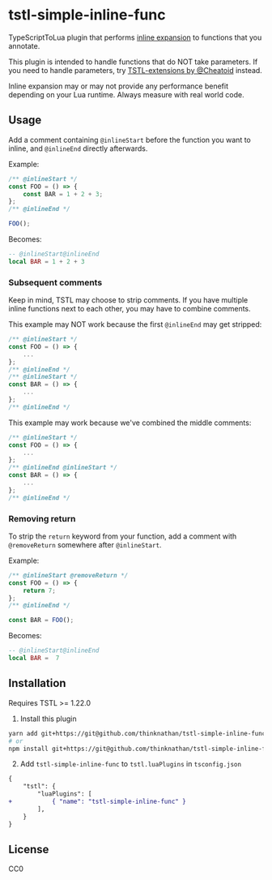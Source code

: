 # tstl-simple-inline-func

TypeScriptToLua plugin that performs [inline expansion](https://en.wikipedia.org/wiki/Inline_expansion) to functions that you annotate.

This plugin is intended to handle functions that do NOT take parameters. If you need to handle parameters, try [TSTL-extensions by @Cheatoid](https://github.com/Cheatoid/TSTL-extensions) instead.

Inline expansion may or may not provide any performance benefit depending on your Lua runtime. Always measure with real world code.

## Usage

Add a comment containing `@inlineStart` before the function you want to inline, and `@inlineEnd` directly afterwards.

Example:

```ts
/** @inlineStart */
const FOO = () => {
	const BAR = 1 + 2 + 3;
};
/** @inlineEnd */

FOO();
```

Becomes:

```lua
-- @inlineStart@inlineEnd
local BAR = 1 + 2 + 3
```

### Subsequent comments

Keep in mind, TSTL may choose to strip comments. If you have multiple inline functions next to each other, you may have to combine comments.

This example may NOT work because the first `@inlineEnd` may get stripped:

```ts
/** @inlineStart */
const FOO = () => {
	...
};
/** @inlineEnd */
/** @inlineStart */
const BAR = () => {
	...
};
/** @inlineEnd */
```

This example may work because we've combined the middle comments:

```ts
/** @inlineStart */
const FOO = () => {
	...
};
/** @inlineEnd @inlineStart */
const BAR = () => {
	...
};
/** @inlineEnd */
```

### Removing return

To strip the `return` keyword from your function, add a comment with `@removeReturn` somewhere after `@inlineStart`.

Example:

```ts
/** @inlineStart @removeReturn */
const FOO = () => {
	return 7;
};
/** @inlineEnd */

const BAR = FOO();
```

Becomes:

```lua
-- @inlineStart@inlineEnd
local BAR =  7
```

## Installation

Requires TSTL >= 1.22.0

1. Install this plugin

```bash
yarn add git+https://git@github.com/thinknathan/tstl-simple-inline-func.git#^1.0.0 -D
# or
npm install git+https://git@github.com/thinknathan/tstl-simple-inline-func.git#^1.0.0 --save-dev
```

2. Add `tstl-simple-inline-func` to `tstl.luaPlugins` in `tsconfig.json`

```diff
{
	"tstl": {
		"luaPlugins": [
+			{ "name": "tstl-simple-inline-func" }
		],
	}
}
```

## License

CC0
